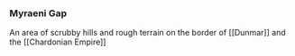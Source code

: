 ### Myraeni Gap

An area of scrubby hills and rough terrain on the border of [[Dunmar]] and the [[Chardonian Empire]]

